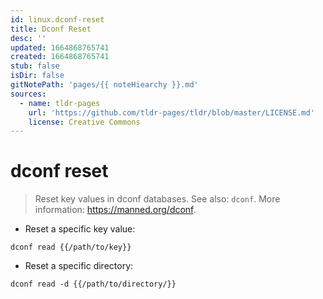```yaml
---
id: linux.dconf-reset
title: Dconf Reset
desc: ''
updated: 1664868765741
created: 1664868765741
stub: false
isDir: false
gitNotePath: 'pages/{{ noteHiearchy }}.md'
sources:
  - name: tldr-pages
    url: 'https://github.com/tldr-pages/tldr/blob/master/LICENSE.md'
    license: Creative Commons
---
```

# dconf reset

> Reset key values in dconf databases.
> See also: `dconf`.
> More information: <https://manned.org/dconf>.

- Reset a specific key value:

`dconf read {{/path/to/key}}`

- Reset a specific directory:

`dconf read -d {{/path/to/directory/}}`

